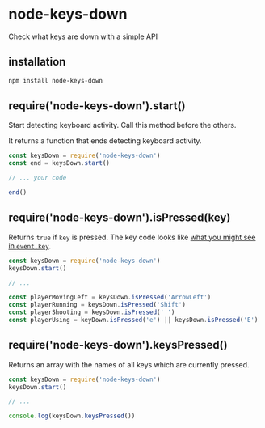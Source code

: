 # node-keys-down

Check what keys are down with a simple API

## installation

```bash
npm install node-keys-down
```

## require('node-keys-down').start()

Start detecting keyboard activity. Call this method before the others.

It returns a function that ends detecting keyboard activity.

```javascript
const keysDown = require('node-keys-down')
const end = keysDown.start()

// ... your code

end()
```

## require('node-keys-down').isPressed(key)

Returns `true` if `key` is pressed. The key code looks like [what you might see in `event.key`](https://developer.mozilla.org/en-US/docs/Web/API/KeyboardEvent/key/Key_Values).

```javascript
const keysDown = require('node-keys-down')
keysDown.start()

// ...

const playerMovingLeft = keysDown.isPressed('ArrowLeft')
const playerRunning = keysDown.isPressed('Shift')
const playerShooting = keysDown.isPressed(' ')
const playerUsing = keyDown.isPressed('e') || keysDown.isPressed('E')
```

## require('node-keys-down').keysPressed()

Returns an array with the names of all keys which are currently pressed.


```javascript
const keysDown = require('node-keys-down')
keysDown.start()

// ...

console.log(keysDown.keysPressed())
```
